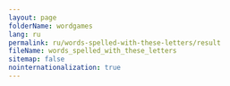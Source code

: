 ```yaml
---
layout: page
folderName: wordgames
lang: ru
permalink: ru/words-spelled-with-these-letters/result
fileName: words_spelled_with_these_letters
sitemap: false
nointernationalization: true
---
```

